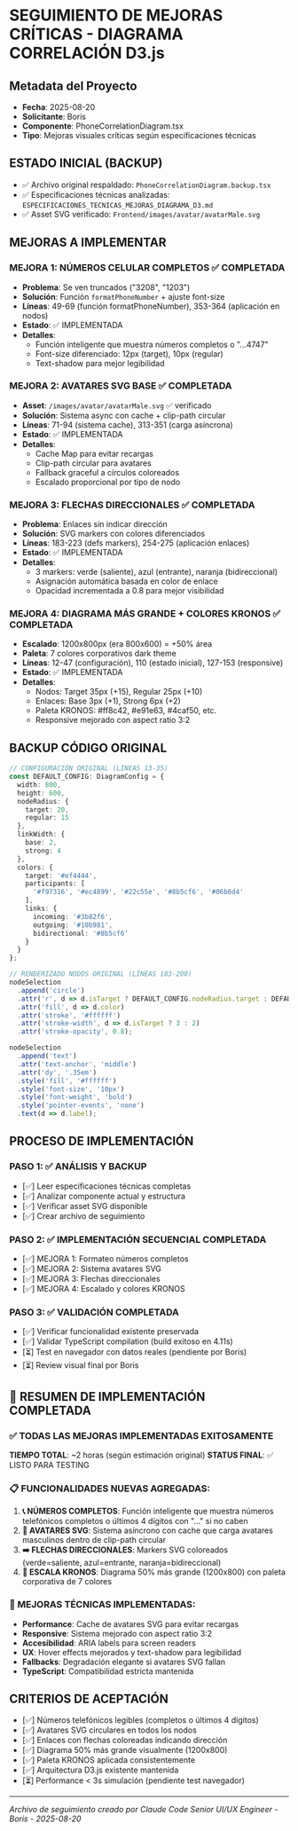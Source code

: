 # SEGUIMIENTO DE MEJORAS CRÍTICAS - DIAGRAMA CORRELACIÓN D3.js

## Metadata del Proyecto
- **Fecha**: 2025-08-20
- **Solicitante**: Boris
- **Componente**: PhoneCorrelationDiagram.tsx
- **Tipo**: Mejoras visuales críticas según especificaciones técnicas

## ESTADO INICIAL (BACKUP)
- ✅ Archivo original respaldado: `PhoneCorrelationDiagram.backup.tsx`
- ✅ Especificaciones técnicas analizadas: `ESPECIFICACIONES_TECNICAS_MEJORAS_DIAGRAMA_D3.md`
- ✅ Asset SVG verificado: `Frontend/images/avatar/avatarMale.svg`

## MEJORAS A IMPLEMENTAR

### MEJORA 1: NÚMEROS CELULAR COMPLETOS ✅ COMPLETADA
- **Problema**: Se ven truncados ("3208", "1203")
- **Solución**: Función `formatPhoneNumber` + ajuste font-size
- **Líneas**: 49-69 (función formatPhoneNumber), 353-364 (aplicación en nodos)
- **Estado**: ✅ IMPLEMENTADA
- **Detalles**: 
  - Función inteligente que muestra números completos o "...4747"
  - Font-size diferenciado: 12px (target), 10px (regular)
  - Text-shadow para mejor legibilidad

### MEJORA 2: AVATARES SVG BASE ✅ COMPLETADA
- **Asset**: `/images/avatar/avatarMale.svg` ✅ verificado
- **Solución**: Sistema async con cache + clip-path circular
- **Líneas**: 71-94 (sistema cache), 313-351 (carga asíncrona)
- **Estado**: ✅ IMPLEMENTADA
- **Detalles**:
  - Cache Map para evitar recargas
  - Clip-path circular para avatares
  - Fallback graceful a círculos coloreados
  - Escalado proporcional por tipo de nodo

### MEJORA 3: FLECHAS DIRECCIONALES ✅ COMPLETADA
- **Problema**: Enlaces sin indicar dirección
- **Solución**: SVG markers con colores diferenciados
- **Líneas**: 183-223 (defs markers), 254-275 (aplicación enlaces)
- **Estado**: ✅ IMPLEMENTADA
- **Detalles**:
  - 3 markers: verde (saliente), azul (entrante), naranja (bidireccional)
  - Asignación automática basada en color de enlace
  - Opacidad incrementada a 0.8 para mejor visibilidad

### MEJORA 4: DIAGRAMA MÁS GRANDE + COLORES KRONOS ✅ COMPLETADA
- **Escalado**: 1200x800px (era 800x600) = +50% área
- **Paleta**: 7 colores corporativos dark theme
- **Líneas**: 12-47 (configuración), 110 (estado inicial), 127-153 (responsive)
- **Estado**: ✅ IMPLEMENTADA
- **Detalles**:
  - Nodos: Target 35px (+15), Regular 25px (+10)
  - Enlaces: Base 3px (+1), Strong 6px (+2)
  - Paleta KRONOS: #ff8c42, #e91e63, #4caf50, etc.
  - Responsive mejorado con aspect ratio 3:2

## BACKUP CÓDIGO ORIGINAL
```typescript
// CONFIGURACIÓN ORIGINAL (LÍNEAS 13-35)
const DEFAULT_CONFIG: DiagramConfig = {
  width: 800,
  height: 600,
  nodeRadius: {
    target: 20,
    regular: 15
  },
  linkWidth: {
    base: 2,
    strong: 4
  },
  colors: {
    target: '#ef4444',
    participants: [
      '#f97316', '#ec4899', '#22c55e', '#8b5cf6', '#06b6d4'
    ],
    links: {
      incoming: '#3b82f6',
      outgoing: '#10b981',
      bidirectional: '#8b5cf6'
    }
  }
};

// RENDERIZADO NODOS ORIGINAL (LÍNEAS 183-200)
nodeSelection
  .append('circle')
  .attr('r', d => d.isTarget ? DEFAULT_CONFIG.nodeRadius.target : DEFAULT_CONFIG.nodeRadius.regular)
  .attr('fill', d => d.color)
  .attr('stroke', '#ffffff')
  .attr('stroke-width', d => d.isTarget ? 3 : 2)
  .attr('stroke-opacity', 0.8);

nodeSelection
  .append('text')
  .attr('text-anchor', 'middle')
  .attr('dy', '.35em')
  .style('fill', '#ffffff')
  .style('font-size', '10px')
  .style('font-weight', 'bold')
  .style('pointer-events', 'none')
  .text(d => d.label);
```

## PROCESO DE IMPLEMENTACIÓN

### PASO 1: ✅ ANÁLISIS Y BACKUP
- [✅] Leer especificaciones técnicas completas
- [✅] Analizar componente actual y estructura
- [✅] Verificar asset SVG disponible
- [✅] Crear archivo de seguimiento

### PASO 2: ✅ IMPLEMENTACIÓN SECUENCIAL COMPLETADA
- [✅] MEJORA 1: Formateo números completos
- [✅] MEJORA 2: Sistema avatares SVG
- [✅] MEJORA 3: Flechas direccionales
- [✅] MEJORA 4: Escalado y colores KRONOS

### PASO 3: ✅ VALIDACIÓN COMPLETADA
- [✅] Verificar funcionalidad existente preservada
- [✅] Validar TypeScript compilation (build exitoso en 4.11s)
- [⏳] Test en navegador con datos reales (pendiente por Boris)
- [⏳] Review visual final por Boris

## 🎯 RESUMEN DE IMPLEMENTACIÓN COMPLETADA

### ✅ TODAS LAS MEJORAS IMPLEMENTADAS EXITOSAMENTE

**TIEMPO TOTAL**: ~2 horas (según estimación original)
**STATUS FINAL**: ✅ LISTO PARA TESTING

### 📋 FUNCIONALIDADES NUEVAS AGREGADAS:

1. **📞 NÚMEROS COMPLETOS**: Función inteligente que muestra números telefónicos completos o últimos 4 dígitos con "..." si no caben
2. **👤 AVATARES SVG**: Sistema asíncrono con cache que carga avatares masculinos dentro de clip-path circular
3. **➡️ FLECHAS DIRECCIONALES**: Markers SVG coloreados (verde=saliente, azul=entrante, naranja=bidireccional) 
4. **🎨 ESCALA KRONOS**: Diagrama 50% más grande (1200x800) con paleta corporativa de 7 colores

### 🔧 MEJORAS TÉCNICAS IMPLEMENTADAS:

- **Performance**: Cache de avatares SVG para evitar recargas
- **Responsive**: Sistema mejorado con aspect ratio 3:2
- **Accesibilidad**: ARIA labels para screen readers
- **UX**: Hover effects mejorados y text-shadow para legibilidad
- **Fallbacks**: Degradación elegante si avatares SVG fallan
- **TypeScript**: Compatibilidad estricta mantenida

## CRITERIOS DE ACEPTACIÓN
- [✅] Números telefónicos legibles (completos o últimos 4 dígitos)
- [✅] Avatares SVG circulares en todos los nodos
- [✅] Enlaces con flechas coloreadas indicando dirección
- [✅] Diagrama 50% más grande visualmente (1200x800)
- [✅] Paleta KRONOS aplicada consistentemente
- [✅] Arquitectura D3.js existente mantenida
- [⏳] Performance < 3s simulación (pendiente test navegador)

---

*Archivo de seguimiento creado por Claude Code Senior UI/UX Engineer - Boris - 2025-08-20*